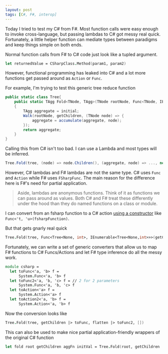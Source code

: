 ```yaml
---
layout: post
tags: [C#, F#, interop]
---
```


<!-- I'm not entirely sure this stands. PropertyMapBinder (and the wrapper in Notedown) was able to handle inferred conversion from functions to lambdas fairly well. Even a passed 'a -> 'b was implicitly converted to a Func<'a,'b> -->

Today I tried to test my C# from F#. Most function calls were easy enough to invoke cross-language, but passing lambdas to C# got messy real quick. Fortunately, a little helper function can mediate types between paradigms and keep things simple on both ends.

Normal function calls from F# to C# code just look like a tupled argument. 
```fsharp
let returnedValue = CSharpClass.Method(param1, param2)
```

However, functional programming has leaked into C# and a lot more functions get passed around as `Action` or `Func`.

For example, I'm trying to test this generic tree reduce function
```cs
public static class Tree{
    public static TAgg Fold<TNode, TAgg>(TNode rootNode, Func<TNode, IEnumerable<TNode>> getChildren, Func<TAgg,TNode,TAgg> accumulate, TAgg initial)
    {
        TAgg aggregate = initial;
        Walk(rootNode, getChildren, (TNode node) => {
            aggregate = accumulate(aggregate, node);
        });
        return aggregate;
    }
}
```

Calling this from C# isn't too bad. I can use a Lambda and most types will be inferred.
```cs
Tree.Fold(tree, (node) => node.Children(), (aggregate, node) => ..., new List<int>());
```

However, C# lambdas and F# lambdas are not the same type. C# uses `Func` and `Action` while F# uses `FSharpFunc`. The main reason for the difference here is F#'s need for partial application. 


> Aside, lambdas are anonymous functions. Think of it as functions we can pass around as values. Both C# and F# treat these differently under the hood than they do named functions on a class or module.

I can convert from an fsharp function to a C# action [using a constructor](https://devonburriss.me/converting-fsharp-csharp/) like `Func<'t, 'u>(fsharpFunction)`.

But that gets gnarly real quick
```fsharp
Tree.Fold(tree, Func<Tree<None, int>, IEnumerable<Tree<None,int>>>(getChildren), Func<IEnumerable<int>,Tree<None,int>,IEnumerable<int>>(flatten), [])
```

Fortunately, we can write a set of generic converters that allow us to map F# functions to C# Funcs/Actions and let F# type inference do all the messy work.


```fsharp
module csharp =
  let toFunc<'a, 'b> f =
      System.Func<'a, 'b> f
  let toFunc2<'a, 'b, 'c> f = // 2 for 2 parameters
      System.Func<'a, 'b, 'c> f
  let toAction<'a> f =
      System.Action<'a> f
  let toAction2<'a, 'b> f = 
      System.Action<'a, 'b> f
```

Now the conversion looks like

```fsharp
Tree.Fold(tree, getChildren |> toFunc, flatten |> toFunc2, [])
```

This can also be used to make nice partial application-friendly wrappers of the original C# function
```fsharp
let fold root getChildren aggFn initVal = Tree.Fold(root, getChildren |> toFunc, aggFn |> toFunc2, initVal)
```